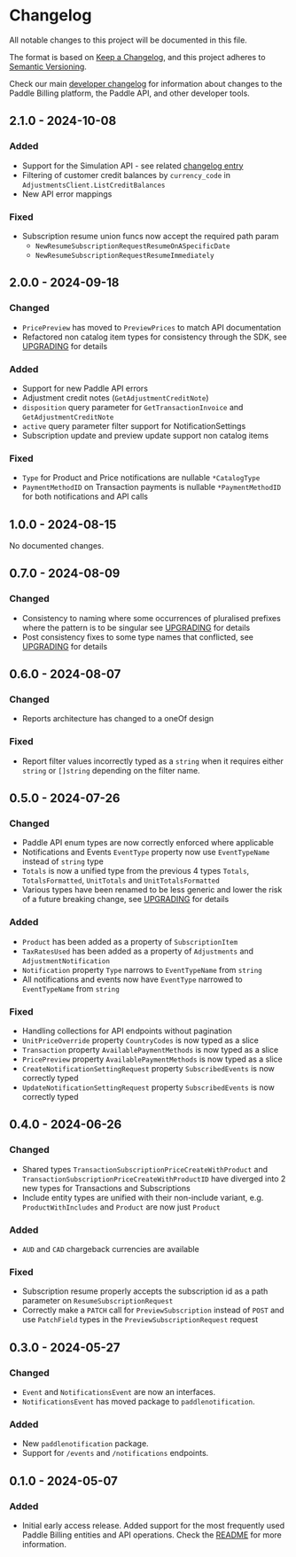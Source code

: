# Changelog

All notable changes to this project will be documented in this file.

The format is based on [Keep a Changelog](https://keepachangelog.com/en/1.0.0/), and this project adheres to [Semantic Versioning](https://semver.org/spec/v2.0.0.html).

Check our main [developer changelog](https://developer.paddle.com/?utm_source=dx&utm_medium=paddle-go-sdk) for information about changes to the Paddle Billing platform, the Paddle API, and other developer tools.

## 2.1.0 - 2024-10-08

### Added

- Support for the Simulation API - see related [changelog entry](https://developer.paddle.com/changelog/2024/webhook-simulator)
- Filtering of customer credit balances by `currency_code` in `AdjustmentsClient.ListCreditBalances`
- New API error mappings

### Fixed

- Subscription resume union funcs now accept the required path param
  - `NewResumeSubscriptionRequestResumeOnASpecificDate`
  - `NewResumeSubscriptionRequestResumeImmediately`

## 2.0.0 - 2024-09-18

### Changed

- `PricePreview` has moved to `PreviewPrices` to match API documentation
- Refactored non catalog item types for consistency through the SDK, see [UPGRADING](./UPGRADING.md) for details

### Added

- Support for new Paddle API errors
- Adjustment credit notes (`GetAdjustmentCreditNote`)
- `disposition` query parameter for `GetTransactionInvoice` and `GetAdjustmentCreditNote`
- `active` query parameter filter support for NotificationSettings 
- Subscription update and preview update support non catalog items

### Fixed

- `Type` for Product and Price notifications are nullable `*CatalogType`
- `PaymentMethodID` on Transaction payments is nullable `*PaymentMethodID` for both notifications and API calls

## 1.0.0 - 2024-08-15

No documented changes.

## 0.7.0 - 2024-08-09

### Changed

- Consistency to naming where some occurrences of pluralised prefixes where the pattern is to be singular see [UPGRADING](./UPGRADING.md) for details
- Post consistency fixes to some type names that conflicted, see [UPGRADING](./UPGRADING.md) for details

## 0.6.0 - 2024-08-07

### Changed

- Reports architecture has changed to a oneOf design

### Fixed

- Report filter values incorrectly typed as a `string` when it requires either `string` or `[]string` depending on the filter name. 

## 0.5.0 - 2024-07-26

### Changed

- Paddle API enum types are now correctly enforced where applicable
- Notifications and Events `EventType` property now use `EventTypeName` instead of `string` type
- `Totals` is now a unified type from the previous 4 types `Totals`, `TotalsFormatted`, `UnitTotals` and `UnitTotalsFormatted`
- Various types have been renamed to be less generic and lower the risk of a future breaking change, see [UPGRADING](./UPGRADING.md) for details

### Added

- `Product` has been added as a property of `SubscriptionItem`
- `TaxRatesUsed` has been added as a property of `Adjustments` and `AdjustmentNotification`
- `Notification` property `Type` narrows to `EventTypeName` from `string`
- All notifications and events now have `EventType` narrowed to `EventTypeName` from `string`

### Fixed

- Handling collections for API endpoints without pagination
- `UnitPriceOverride` property `CountryCodes` is now typed as a slice
- `Transaction` property `AvailablePaymentMethods` is now typed as a slice
- `PricePreview` property `AvailablePaymentMethods` is now typed as a slice
- `CreateNotificationSettingRequest` property `SubscribedEvents` is now correctly typed
- `UpdateNotificationSettingRequest` property `SubscribedEvents` is now correctly typed

## 0.4.0 - 2024-06-26

### Changed

- Shared types `TransactionSubscriptionPriceCreateWithProduct` and `TransactionSubscriptionPriceCreateWithProductID` have diverged into 2 new types for Transactions and Subscriptions
- Include entity types are unified with their non-include variant, e.g. `ProductWithIncludes` and `Product` are now just `Product`

### Added

- `AUD` and `CAD` chargeback currencies are available

### Fixed

- Subscription resume properly accepts the subscription id as a path parameter on `ResumeSubscriptionRequest`
- Correctly make a `PATCH` call for `PreviewSubscription` instead of `POST` and use `PatchField` types in the `PreviewSubscriptionRequest` request

## 0.3.0 - 2024-05-27

### Changed

- `Event` and `NotificationsEvent` are now an interfaces.
- `NotificationsEvent` has moved package to `paddlenotification`.

### Added

- New `paddlenotification` package.
- Support for `/events` and `/notifications` endpoints.


## 0.1.0 - 2024-05-07

### Added

- Initial early access release. Added support for the most frequently used Paddle Billing entities and API operations. Check the [README](./README.md) for more information.
